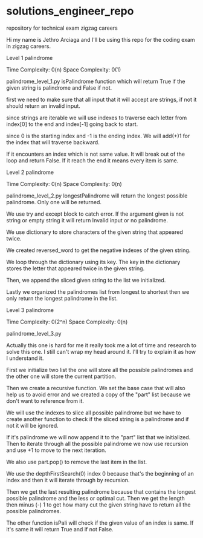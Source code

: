 # solutions_engineer_repo

repository for technical exam zigzag careers

Hi my name is Jethro Arciaga and I'll be using this repo
for the coding exam in zigzag careers.


Level 1 palindrome

Time Complexity: 0(n)
Space Complexity: 0(1)

palindrome_level_1.py
isPalindrome function which will return True if the given string is palindrome and False if not.

first we need to make sure that all input that it will accept are strings, if not it should return an invalid input.

since strings are iterable we will use indexes to traverse each letter from index[0] to the end and index[-1] going back to start.

since 0 is the starting index and -1 is the ending index. We will add(+)1 for the index that will traverse backward.

If it encounters an index which is not same value. It will break out of the loop and return False. If it reach the end it means every item is same.


Level 2 palindrome

Time Complexity: 0(n)
Space Complexity: 0(n)

palindrome_level_2.py
longestPalindrome will return the longest possible palindrome. Only one will be returned.

We use try and except block to catch error. If the argument given is not string or empty string it will return Invalid input or no palindrome.

We use dictionary to store characters of the given string that appeared twice.

We created reversed_word to get the negative indexes of the given string.

We loop through the dictionary using its key. The key in the dictionary stores the letter that appeared twice in the given string.

Then, we append the sliced given string to the list we initialized.

Lastly we organized the palindromes list from longest to shortest then we only return the longest palindrome in the list.


Level 3 palindrome

Time Complexity: 0(2^n)
Space Complexity: 0(n)

palindrome_level_3.py

Actually this one is hard for me it really took me a lot of time and research to solve this one. I still can't wrap my head around it. I'll try to explain it as how I understand it.

First we initialize two list the one will store all the possible palindromes and the other one will store the current partition.

Then we create a recursive function. We set the base case that will also help us to avoid error and we created a copy of the "part" list because we don't want to reference from it.

We will use the indexes to slice all possible palindrome but we have to create another function to check if the sliced string is a palindrome and if not it will be ignored.

If it's palindrome we will now append it to the "part" list that we initialized. Then to iterate through all the possible palindrome we now use recursion and use +1 to move to the next iteration.

We also use part.pop() to remove the last item in the list.

We use the depthFirstSearch(0) index 0 because that's the beginning of an index and then it will iterate through by recursion.

Then we get the last resulting palindrome because that contains the longest possible palindrome and the less or optimal cut. Then we get the length then minus (-) 1 to get how many cut the given string have to return all the possible palindromes.

The other function isPali will check if the given value of an index is same. If it's same it will return True and if not False.
